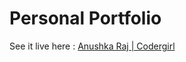 # Personal Portfolio
See it live here : [Anushka Raj | Codergirl](https://anushka-codergirl.github.io/)
